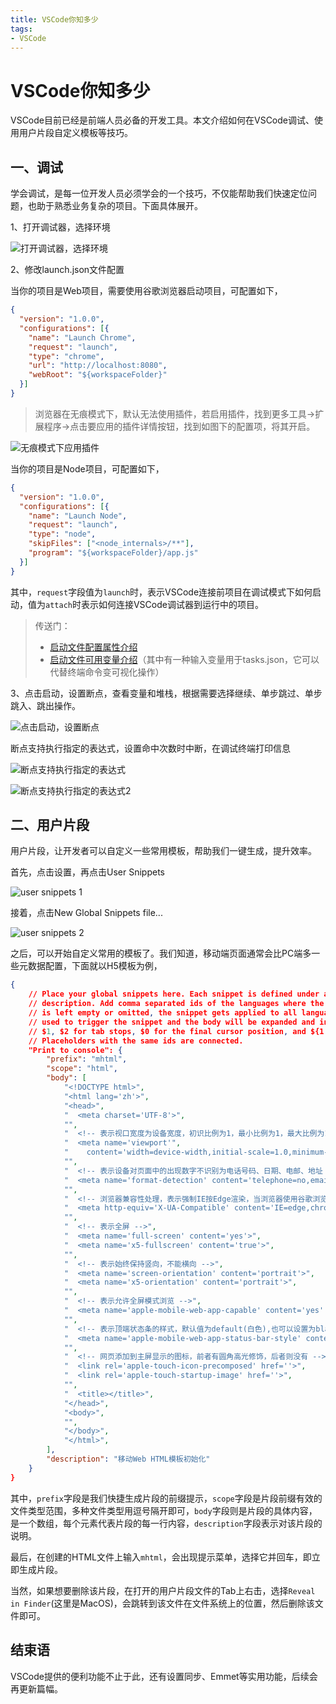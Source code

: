 ```yaml
---
title: VSCode你知多少
tags: 
- VSCode
---
```


# VSCode你知多少
VSCode目前已经是前端人员必备的开发工具。本文介绍如何在VSCode调试、使用用户片段自定义模板等技巧。

## 一、调试

学会调试，是每一位开发人员必须学会的一个技巧，不仅能帮助我们快速定位问题，也助于熟悉业务复杂的项目。下面具体展开。

1、打开调试器，选择环境

![打开调试器，选择环境](/vscode/debug_1.png)

2、修改launch.json文件配置

当你的项目是Web项目，需要使用谷歌浏览器启动项目，可配置如下，
```json
{
  "version": "1.0.0",
  "configurations": [{
	"name": "Launch Chrome",
	"request": "launch",
	"type": "chrome",
	"url": "http://localhost:8080",
	"webRoot": "${workspaceFolder}"
  }]
}
```
>浏览器在无痕模式下，默认无法使用插件，若启用插件，找到更多工具->扩展程序->点击要应用的插件详情按钮，找到如图下的配置项，将其开启。

![无痕模式下应用插件](/vscode/无痕模式下应用插件.jpg)

当你的项目是Node项目，可配置如下，
```json
{
  "version": "1.0.0",
  "configurations": [{
	"name": "Launch Node",
	"request": "launch",
	"type": "node",
	"skipFiles": ["<node_internals>/**"],
	"program": "${workspaceFolder}/app.js"
  }]
}
```
其中，`request`字段值为`launch`时，表示VSCode连接前项目在调试模式下如何启动，值为`attach`时表示如何连接VSCode调试器到运行中的项目。

> 传送门：
> - [启动文件配置属性介绍](https://code.visualstudio.com/docs/editor/debugging#_launchjson-attributes)
> - [启动文件可用变量介绍](https://code.visualstudio.com/docs/editor/variables-reference)（其中有一种输入变量用于tasks.json，它可以代替终端命令变可视化操作）

3、点击启动，设置断点，查看变量和堆栈，根据需要选择继续、单步跳过、单步跳入、跳出操作。

![点击启动，设置断点](/vscode/debug_2.png)

断点支持执行指定的表达式，设置命中次数时中断，在调试终端打印信息

![断点支持执行指定的表达式](/vscode/debug_3.png)

![断点支持执行指定的表达式2](/vscode/debug_4.png)

## 二、用户片段

用户片段，让开发者可以自定义一些常用模板，帮助我们一键生成，提升效率。

首先，点击设置，再点击User Snippets

![user snippets 1](/vscode/user_snippets_1.png)

接着，点击New Global Snippets file...

![user snippets 2](/vscode/user_snippets_2.png)

之后，可以开始自定义常用的模板了。我们知道，移动端页面通常会比PC端多一些元数据配置，下面就以H5模板为例，
```json
{
	// Place your global snippets here. Each snippet is defined under a snippet name and has a scope, prefix, body and 
	// description. Add comma separated ids of the languages where the snippet is applicable in the scope field. If scope 
	// is left empty or omitted, the snippet gets applied to all languages. The prefix is what is 
	// used to trigger the snippet and the body will be expanded and inserted. Possible variables are: 
	// $1, $2 for tab stops, $0 for the final cursor position, and ${1:label}, ${2:another} for placeholders. 
	// Placeholders with the same ids are connected.
	"Print to console": {
		"prefix": "mhtml",
		"scope": "html",
		"body": [
			"<!DOCTYPE html>",
			"<html lang='zh'>",
			"<head>",
			"  <meta charset='UTF-8'>",
			"",
			"  <!-- 表示视口宽度为设备宽度，初识比例为1，最小比例为1，最大比例为1，不允许用户缩放页面 -->",
			"  <meta name='viewport'",
			"    content='width=device-width,initial-scale=1.0,minimum-scale=1.0,maximum-scale=1.0,user-scalable=0'>",
			"",
			"  <!-- 表示设备对页面中的出现数字不识别为电话号码、日期、电邮、地址 -->",
			"  <meta name='format-detection' content='telephone=no,email=no,date=no,address=no'>",
			"",
			"  <!-- 浏览器兼容性处理，表示强制IE按Edge渲染，当浏览器使用谷歌浏览器内嵌框架时允许其使用该框架进行渲染 -->",
			"  <meta http-equiv='X-UA-Compatible' content='IE=edge,chrome=1'>",
			"",
			"  <!-- 表示全屏 -->",
			"  <meta name='full-screen' content='yes'>",
			"  <meta name='x5-fullscreen' content='true'>",
			"",
			"  <!-- 表示始终保持竖向，不能横向 -->",
			"  <meta name='screen-orientation' content='portrait'>",
			"  <meta name='x5-orientation' content='portrait'>",
			"",
			"  <!-- 表示允许全屏模式浏览 -->",
			"  <meta name='apple-mobile-web-app-capable' content='yes' >",
			"",
			"  <!-- 表示顶端状态条的样式，默认值为default(白色),也可以设置为black(黑色)和black-translucent(灰色半透明) -->",
			"  <meta name='apple-mobile-web-app-status-bar-style' content='black'>",
			"",
			"  <!-- 网页添加到主屏显示的图标，前者有圆角高光修饰，后者则没有 -->",
			"  <link rel='apple-touch-icon-precomposed' href=''>",
			"  <link rel='apple-touch-startup-image' href=''>",	
			"",
			"  <title></title>",
			"</head>",
			"<body>",
			"",
			"</body>",
			"</html>",
		],
		"description": "移动Web HTML模板初始化"
	}
}
```
其中，`prefix`字段是我们快捷生成片段的前缀提示，`scope`字段是片段前缀有效的文件类型范围，多种文件类型用逗号隔开即可，`body`字段则是片段的具体内容，是一个数组，每个元素代表片段的每一行内容，`description`字段表示对该片段的说明。

最后，在创建的HTML文件上输入`mhtml`，会出现提示菜单，选择它并回车，即立即生成片段。

当然，如果想要删除该片段，在打开的用户片段文件的Tab上右击，选择`Reveal in Finder`(这里是MacOS)，会跳转到该文件在文件系统上的位置，然后删除该文件即可。

## 结束语
VSCode提供的便利功能不止于此，还有设置同步、Emmet等实用功能，后续会再更新篇幅。
